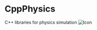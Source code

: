 # CppPhysics
C++ libraries for physics simulation
![Icon](https://res.cloudinary.com/luca-morelli/image/upload/v1634982727/CppPhysics/Icon_cv2583.png)
